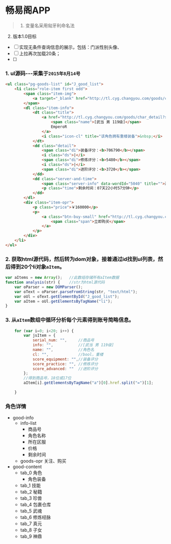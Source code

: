 # 畅易阁APP
> 1. 变量名采用匈牙利命名法
2. 版本1.0目标
- [ ] 实现无条件查询信息的展示，包括：门派性别头像、
- [ ] 上拉再次加载20条；
- [ ] 

### 1. ul源码---采集于`2015年8月14号`
```html
<ul class="pg-goods-list" id="J_good_list">
	<li class="role-item first odd">
		<span class="item-img">
			<a target="_blank" href="http://tl.cyg.changyou.com/goods/char_detail?serial_num=20150801954285459" class="r-img pro3-1"></a>
		</span>
		<dl class="item-info">
			<dt class="title">
				<a href="http://tl.cyg.changyou.com/goods/char_detail?serial_num=20150801954285459" target="_blank">
					<span class="name">[武当 男 119级]</span>
					EmperoR
				</a>
				<i class="icon-cl" title="该角色拥有重楼装备">&nbsp;</i>
			</dt>
			<dd class="detail">
				<span class="di">装备评分：<b>706790</b></span>
				<i class="ds">|</i>
				<span class="di">修炼评分：<b>5480</b></span>
				<i class="ds">|</i>
				<span class="di">进阶评分：<b>3720</b></span>
			</dd>
			<dd class="server-and-time">
				<span class="server-info" data-wordId="5040" title="">游戏区服：加载中...</span>
				<p class="time">剩余时间：07天22小时57分钟</p>
			</dd>
		</dl>
		<div class="item-opr">
			<p class="price">￥160000</p>
			<p>
				<a class="btn-buy-small" href="http://tl.cyg.changyou.com/goods/char_detail?serial_num=20150801954285459" target="_blank">
					<span class="span">立即购买</span>
				</a>
			</p>
		</div>
	</li>
</ul>
```

### 2. 获取html源代码，然后转为dom对象，接着通过id找到ul列表，然后得到20个li对象`aItem`。
```javascript
var aItems = new Array();	//此数组存储所有aItem数据
function analysis(str) {	//str为html源代码
	var oParser = new DOMParser();
	var oText = oParser.parseFromString(str, "text/html");
	var oUl = oText.getElementById("J_good_list");
	var aItem = oUl.getElementsByTagName("li");
}
```

### 3. 从`aItem`数组中循环分析每个元素得到账号简略信息。
```javascript
	for (var i=0; i<20; i++) {
		var jsItem = {
			serial_num: "",		//商品号
			info: "",			//[武当 男 119级]
			name: "",			//角色名
			cl: "",				//bool，重楼
			score_equipment: "",//装备评分
			score_practice: "",	//修炼评分
			score_advanced: ""	//进阶评分
		};
		//得到商品号，18位或17位
		aItem[i].getElementsByTagName("a")[0].href.split("=")[1];
		
	}
```

### 角色详情
* good-info
	* info-list
		* 商品号
		* 角色名称
		* 所在区服
		* 价格
		* 剩余时间
	* goods-opr 关注、购买
* good-content
	* tab_0 角色
		* 角色装备
	* tab_1 技能
	* tab_2 秘籍
	* tab_3 珍兽
	* tab_4 包裹仓库
	* tab_5 武魂
	* tab_6 修炼经脉
	* tab_7 真元
	* tab_8 子女
	* tab_9 神鼎
